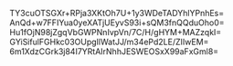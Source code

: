 TY3cuOTSGXr+RPja3XKtOh7U+1y3WDeTADYhlYPnhEs=
AnQd+w7FFIYua0yeXATjUEyvS93i+sQM3fnQQduOho0=
Hu1fOjN98jZgqVbGWPNnIvpVn/7C/H/gHYM+MAZzqkI=
GYiSifulFGHkc03OUpgIlWatJJ/m34ePd2LE/ZIIwEM=
6m1XdzCGrk3j84I7YRtAIrNhhJESWEOSxX99aFxGml8=
